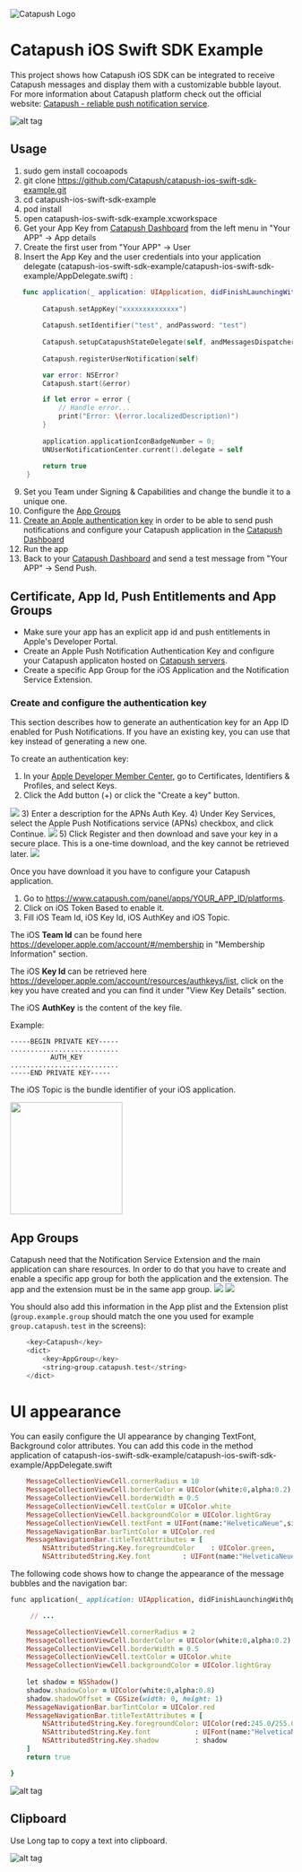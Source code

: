 ![Catapush Logo](https://github.com/Catapush/catapush-ios-swift-sdk-example/blob/master/catapush_logo.png)

# Catapush iOS Swift SDK Example

This project shows how Catapush iOS SDK can be integrated to receive Catapush messages and display them with a customizable bubble layout. For more information about Catapush platform check out the official website: [Catapush - reliable push notification service](http://www.catapush.com).

![alt tag](https://github.com/Catapush/catapush-ios-swift-sdk-example/blob/master/catapush_screen_shot.jpg)


## Usage

1. sudo gem install cocoapods
2. git clone https://github.com/Catapush/catapush-ios-swift-sdk-example.git
3. cd catapush-ios-swift-sdk-example
4. pod install
5. open catapush-ios-swift-sdk-example.xcworkspace
6. Get your App Key from [Catapush Dashboard](http://www.catapush.com) from the left menu in "Your APP" -> App details 
7. Create the first user from "Your APP" -> User
8. Insert the App Key and the user credentials into your application delegate (catapush-ios-swift-sdk-example/catapush-ios-swift-sdk-example/AppDelegate.swift) :
```swift
   func application(_ application: UIApplication, didFinishLaunchingWithOptions launchOptions: [UIApplication.LaunchOptionsKey: Any]?) -> Bool {
        
        Catapush.setAppKey("xxxxxxxxxxxxxx")
        
        Catapush.setIdentifier("test", andPassword: "test")
        
        Catapush.setupCatapushStateDelegate(self, andMessagesDispatcherDelegate: self)
        
        Catapush.registerUserNotification(self)

        var error: NSError?
        Catapush.start(&error)

        if let error = error {
            // Handle error...
            print("Error: \(error.localizedDescription)")
        }
        
        application.applicationIconBadgeNumber = 0;
        UNUserNotificationCenter.current().delegate = self
        
        return true
    }
```
9. Set you Team under Signing & Capabilities and change the bundle it to a unique one.
10. Configure the [App Groups](https://github.com/Catapush/catapush-ios-swift-sdk-example#app-groups)
11. [Create an Apple authentication key](https://github.com/Catapush/catapush-ios-swift-sdk-example#create-and-configure-the-authentication-key) in order to be able to send push notifications and configure your Catapush application in the [Catapush Dashboard](http://www.catapush.com)
13. Run the app
14. Back to your [Catapush Dashboard](http://www.catapush.com) and send a test message from "Your APP" -> Send Push.


## Certificate, App Id, Push Entitlements and App Groups
* Make sure your app has an explicit app id and push entitlements in Apple's Developer Portal.
* Create an Apple Push Notification Authentication Key and configure your Catapush applicaton hosted on [Catapush servers](http://www.catapush.com).
* Create a specific App Group for the iOS Application and the Notification Service Extension.

### Create and configure the authentication key

This section describes how to generate an authentication key for an App ID enabled for Push Notifications. If you have an existing key, you can use that key instead of generating a new one.

To create an authentication key:
1) In your [Apple Developer Member Center](https://developer.apple.com/account), go to Certificates, Identifiers & Profiles, and select Keys.
2) Click the Add button (+) or click the "Create a key" button.
<img src="https://github.com/Catapush/catapush-ios-sdk-pod/blob/master/images/auth_key_1.png">
3) Enter a description for the APNs Auth Key.
4) Under Key Services, select the Apple Push Notifications service (APNs) checkbox, and click Continue.
<img src="https://github.com/Catapush/catapush-ios-sdk-pod/blob/master/images/auth_key_2.png">
5) Click Register and then download and save your key in a secure place. This is a one-time download, and the key cannot be retrieved later.
<img src="https://github.com/Catapush/catapush-ios-sdk-pod/blob/master/images/auth_key_3.png">

Once you have download it you have to configure your Catapush application.
1) Go to https://www.catapush.com/panel/apps/YOUR_APP_ID/platforms.
2) Click on iOS Token Based to enable it.
3) Fill iOS Team Id, iOS Key Id, iOS AuthKey and iOS Topic.

The iOS **Team Id** can be found here https://developer.apple.com/account/#/membership in "Membership Information" section.

The iOS **Key Id** can be retrieved here https://developer.apple.com/account/resources/authkeys/list, click on the key you have created and you can find it under "View Key Details" section.

The iOS **AuthKey** is the content of the key file.

Example:
```
-----BEGIN PRIVATE KEY-----
...........................
          AUTH_KEY
...........................
-----END PRIVATE KEY-----
```

The iOS Topic is the bundle identifier of your iOS application.

<img src="https://github.com/Catapush/catapush-ios-sdk-pod/blob/master/images/catapush_ios_token_based.png" width="200">


## App Groups
Catapush need that the Notification Service Extension and the main application can share resources.
In order to do that you have to create and enable a specific app group for both the application and the extension.
The app and the extension must be in the same app group.
<img src="https://github.com/Catapush/catapush-ios-sdk-pod/blob/master/images/appgroup_1.png">
<img src="https://github.com/Catapush/catapush-ios-sdk-pod/blob/master/images/appgroup_2.png">

You should also add this information in the App plist and the Extension plist (```group.example.group``` should match the one you used for example ```group.catapush.test``` in the screens):
```objectivec
    <key>Catapush</key>
    <dict>
        <key>AppGroup</key>
        <string>group.catapush.test</string>
    </dict>
```

# UI appearance
You can easily configure the UI appearance by changing TextFont, Background color attributes. You can add this code in the method application of catapush-ios-swift-sdk-example/catapush-ios-swift-sdk-example/AppDelegate.swift 

```ruby
    MessageCollectionViewCell.cornerRadius = 10
    MessageCollectionViewCell.borderColor = UIColor(white:0,alpha:0.2)
    MessageCollectionViewCell.borderWidth = 0.5
    MessageCollectionViewCell.textColor = UIColor.white
    MessageCollectionViewCell.backgroundColor = UIColor.lightGray
    MessageCollectionViewCell.textFont = UIFont(name:"HelveticaNeue",size:18)!
    MessageNavigationBar.barTintColor = UIColor.red
    MessageNavigationBar.titleTextAttributes = [
        NSAttributedString.Key.foregroundColor    : UIColor.green,
        NSAttributedString.Key.font        : UIFont(name:"HelveticaNeue-CondensedBlack", size:21.0)!];
```
The following code shows how to change the appearance of the message bubbles and the navigation bar:
```ruby
func application(_ application: UIApplication, didFinishLaunchingWithOptions launchOptions: [UIApplication.LaunchOptionsKey: Any]?) -> Bool {

     // ...

    MessageCollectionViewCell.cornerRadius = 2
    MessageCollectionViewCell.borderColor = UIColor(white:0,alpha:0.2)
    MessageCollectionViewCell.borderWidth = 0.5
    MessageCollectionViewCell.textColor = UIColor.white
    MessageCollectionViewCell.backgroundColor = UIColor.lightGray
        
    let shadow = NSShadow()
    shadow.shadowColor = UIColor(white:0,alpha:0.8)
    shadow.shadowOffset = CGSize(width: 0, height: 1)
    MessageNavigationBar.barTintColor = UIColor.red
    MessageNavigationBar.titleTextAttributes = [
        NSAttributedString.Key.foregroundColor: UIColor(red:245.0/255.0,green:245.0/255.0,blue:255.0/255.0,alpha:1),
        NSAttributedString.Key.font           : UIFont(name:"HelveticaNeue-CondensedBlack", size:21.0)!,
        NSAttributedString.Key.shadow         : shadow
    ]
    return true

}
```
![alt tag](https://github.com/Catapush/catapush-ios-swift-sdk-example/blob/master/catapush_screen_shot_custom_red.jpg)

## Clipboard
Use Long tap to copy a text into clipboard.

![alt tag](https://github.com/Catapush/catapush-ios-swift-sdk-example/blob/master/catapush_screen_shot_clipboard.jpg)
